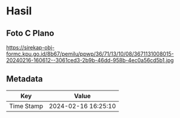 # Hasil

## Foto C Plano

https://sirekap-obj-formc.kpu.go.id/8b67/pemilu/ppwp/36/71/13/10/08/3671131008015-20240216-160612--3061ced3-2b9b-46dd-958b-4ec0a56cd5b1.jpg


## Metadata

| Key        | Value               |
| ---------- | ------------------- |
| Time Stamp | 2024-02-16 16:25:10 |



